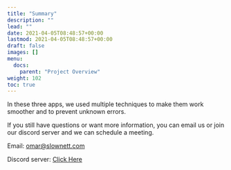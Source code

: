 ```yaml
---
title: "Summary"
description: ""
lead: ""
date: 2021-04-05T08:48:57+00:00
lastmod: 2021-04-05T08:48:57+00:00
draft: false
images: []
menu:
  docs:
    parent: "Project Overview"
weight: 102
toc: true
---
```

In these three apps, we used multiple techniques to make them work smoother and to prevent unknown errors.

If you still have questions or want more information, you can email us or join our discord server and we can schedule a meeting.

Email: [omar@slownett.com](mailto:omar@slownett.com)

Discord server: [Click Here](https://bit.ly/3mWDASA)
